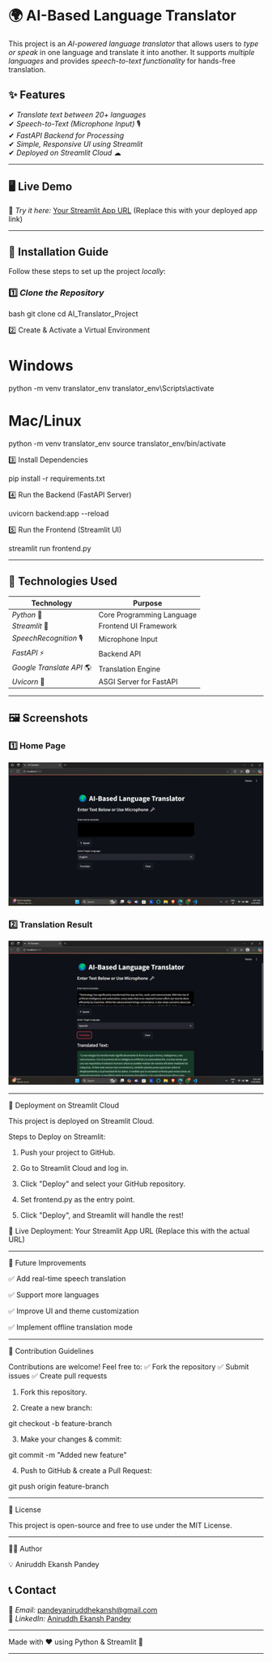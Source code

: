 # 🌍 AI-Based Language Translator

This project is an _AI-powered language translator_ that allows users to _type or speak_ in one language and translate it into another. It supports _multiple languages_ and provides _speech-to-text functionality_ for hands-free translation.

## ✨ Features

✔ _Translate text between 20+ languages_  
✔ _Speech-to-Text (Microphone Input)_ 🎙  
✔ _FastAPI Backend for Processing_  
✔ _Simple, Responsive UI using Streamlit_  
✔ _Deployed on Streamlit Cloud_ ☁

---

## 🖥 Live Demo

🔗 _Try it here:_ [Your Streamlit App URL](#) (Replace this with your deployed app link)

---

## 🚀 Installation Guide

Follow these steps to set up the project _locally_:

### 1️⃣ _Clone the Repository_

bash
git clone <your-repo-url>
cd AI_Translator_Project

2️⃣ Create & Activate a Virtual Environment

# Windows

python -m venv translator_env
translator_env\Scripts\activate

# Mac/Linux

python -m venv translator_env
source translator_env/bin/activate

3️⃣ Install Dependencies

pip install -r requirements.txt

4️⃣ Run the Backend (FastAPI Server)

uvicorn backend:app --reload

5️⃣ Run the Frontend (Streamlit UI)

streamlit run frontend.py

---

## 📌 Technologies Used

| Technology                | Purpose                   |
| ------------------------- | ------------------------- |
| _Python_ 🐍               | Core Programming Language |
| _Streamlit_ 🎨            | Frontend UI Framework     |
| _SpeechRecognition_ 🎙     | Microphone Input          |
| _FastAPI_ ⚡              | Backend API               |
| _Google Translate API_ 🌎 | Translation Engine        |
| _Uvicorn_ 🚀              | ASGI Server for FastAPI   |

---

## 🖼 Screenshots

### 1️⃣ Home Page

![Home Page](screenshots/home_page.png)

### 2️⃣ Translation Result

![Translation Result](screenshots/translation_result.png)

---

🚀 Deployment on Streamlit Cloud

This project is deployed on Streamlit Cloud.

Steps to Deploy on Streamlit:

1. Push your project to GitHub.

2. Go to Streamlit Cloud and log in.

3. Click "Deploy" and select your GitHub repository.

4. Set frontend.py as the entry point.

5. Click "Deploy", and Streamlit will handle the rest!

🔗 Live Deployment: Your Streamlit App URL (Replace this with the actual URL)

---

🎯 Future Improvements

✅ Add real-time speech translation

✅ Support more languages

✅ Improve UI and theme customization

✅ Implement offline translation mode

---

🤝 Contribution Guidelines

Contributions are welcome! Feel free to:
✅ Fork the repository
✅ Submit issues
✅ Create pull requests

1. Fork this repository.

2. Create a new branch:

git checkout -b feature-branch

3. Make your changes & commit:

git commit -m "Added new feature"

4. Push to GitHub & create a Pull Request:

git push origin feature-branch

---

📜 License

This project is open-source and free to use under the MIT License.

---

👨‍💻 Author

💡 Aniruddh Ekansh Pandey

## 📞 Contact

📧 _Email:_ [pandeyaniruddhekansh@gmail.com](mailto:pandeyaniruddhekansh@gmail.com)  
🔗 _LinkedIn:_ [Aniruddh Ekansh Pandey](https://www.linkedin.com/in/aniruddh-ekansh-pandey-447904258)

---

Made with ❤ using Python & Streamlit 🚀

---
